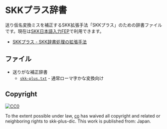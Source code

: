 # SKKプラス辞書

送り仮名変換ミスを補正するSKK拡張手法「SKKプラス」のための辞書ファイルです。現在は[SKK日本語入力FEP](http://coexe.web.fc2.com/programs.html)で利用できます。

* [SKKプラス - SKK辞書処理の拡張手法](http://coexe.web.fc2.com/skkextend.html)

## ファイル

* 送りがな補正辞書
  * [`skk-plus.txt`](skk-plus.txt) - 通常ローマ字かな変換向け

## Copyright

<p xmlns:dct="http://purl.org/dc/terms/" xmlns:vcard="http://www.w3.org/2001/vcard-rdf/3.0#"><a rel="license" href="http://creativecommons.org/publicdomain/zero/1.0/"><img src="http://i.creativecommons.org/p/zero/1.0/88x31.png" style="border-style: none;" alt="CC0"></a></p>

To the extent possible under law, <a href="http://coexe.web.fc2.com/" resource="[_:publisher]" rel="dct:publisher"><span property="dct:title">co</span></a> has waived all copyright and related or neighboring rights to <span property="dct:title">skk-plus-dic</span>. This work is published from: <span property="vcard:Country" datatype="dct:ISO3166" content="JP" about="[_:publisher]">Japan</span>.

